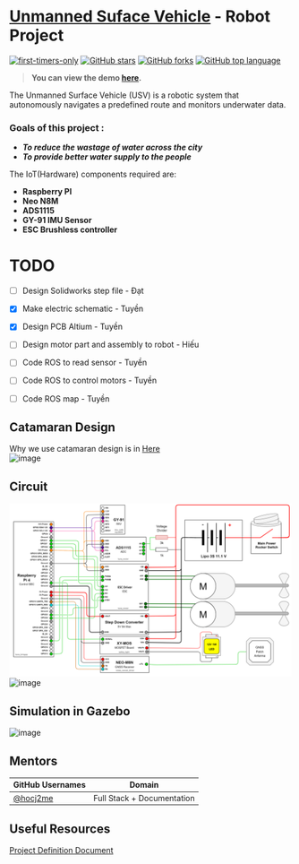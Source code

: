 # [Unmanned Suface Vehicle](https://github.com/BKG-Robocon-team/Unmanned-Surface-Vehicle) - Robot Project

[![first-timers-only](https://img.shields.io/badge/first--timers--only-friendly-tomato.svg?style=flat&logo=git)](https://github.com/vinitshahdeo/Water-Monitoring-System/issues?q=is%3Aissue+is%3Aopen+label%3Afirst-timers-only) 
[![GitHub stars](https://img.shields.io/github/stars/BKG-Robocon-team/Unmanned-Surface-Vehicle.svg?logo=github)](https://github.com/vinitshahdeo/BKG-Robocon-team/Unmanned-Surface-Vehicle) 
[![GitHub forks](https://img.shields.io/github/forks/BKG-Robocon-team/Unmanned-Surface-Vehiclem.svg?logo=github&color=teal)](https://github.com/vinitshahdeo/BKG-Robocon-team/Unmanned-Surface-Vehicle) 
[![GitHub top language](https://img.shields.io/github/languages/top/BKG-Robocon-team/Unmanned-Surface-Vehicle?color=yellow&logo=python)](https://github.com/BKG-Robocon-team/Unmanned-Surface-Vehicle) 

> **You can view the demo [here](#).**

The Unmanned Surface Vehicle (USV) is a robotic system that autonomously navigates a predefined route and monitors underwater data.




### Goals of this project :

- **_To reduce the wastage of water across the city_**
- **_To provide better water supply to the people_**

The IoT(Hardware) components required are:

- **Raspberry PI**
- **Neo N8M**
- **ADS1115**
- **GY-91 IMU Sensor**
- **ESC Brushless controller**

# TODO 
- [ ] Design Solidworks step file - Đạt
- [x] Make electric schematic - Tuyền
- [x] Design PCB Altium - Tuyền
- [ ] Design motor part and assembly to robot - Hiếu
- [ ] Code ROS to read sensor - Tuyền
- [ ] Code ROS to control motors - Tuyền
- [ ] Code ROS map - Tuyền


## Catamaran Design

Why we use catamaran design is in [Here](doc/why_is_catamaran.md)  
![image](https://github.com/BKG-Robocon-team/Unmanned-Surface-Vehicle/assets/45262669/e6d4d970-9d4c-4260-a04c-fa79b49d4b4d)


## Circuit 

![image](doc/usv_Electric.png)
![image](https://github.com/BKG-Robocon-team/Unmanned-Surface-Vehicle/assets/45262669/e7a5ad2c-a972-41ef-b225-746c547a2792)



## Simulation in Gazebo

![image](https://github.com/BKG-Robocon-team/Unmanned-Surface-Vehicle/assets/45262669/2724a694-6bae-4feb-aa23-4b31f589f559)



## Mentors

| GitHub Usernames                                      | Domain                     |
| ----------------------------------------------------- | -------------------------- |
| [@hocj2me](https://github.com/hocj2me)                | Full Stack + Documentation |

## Useful Resources

[Project Definition Document](https://docs.google.com/spreadsheets/d/1eam0kNJS5JAPLBJ7-bUTmjU_azjv8y5DEV80axiB__I/edit?fbclid=IwZXh0bgNhZW0CMTAAAR0jDvYxtVIcWbFSndvCd7W_tJsVNXhYPtu7VgXbZhjSy1PIzmAlz8DhPZc_aem_AZN6eFqjrJJa_lzEBjXCGE1p7S4CD7Hc8l7LTGk6ziRQSd0BwNeDH95Rkw0vcufiSmnsjPqBJq4vCUlszNMsk_QV#gid=1359562578)



